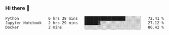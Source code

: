 ### Hi there 👋

<!--START_SECTION:waka-->
```text
Python             6 hrs 38 mins   ██████████████████░░░░░░░   72.41 % 
Jupyter Notebook   2 hrs 29 mins   ██████▓░░░░░░░░░░░░░░░░░░   27.12 % 
Docker             2 mins          ░░░░░░░░░░░░░░░░░░░░░░░░░   00.42 % 
```
<!--END_SECTION:waka-->

<!--
**QuantumA/QuantumA** is a ✨ _special_ ✨ repository because its `README.md` (this file) appears on your GitHub profile.

Here are some ideas to get you started:

- 🔭 I’m currently working on ...
- 🌱 I’m currently learning ...
- 👯 I’m looking to collaborate on ...
- 🤔 I’m looking for help with ...
- 💬 Ask me about ...
- 📫 How to reach me: ...
- 😄 Pronouns: ...
- ⚡ Fun fact: ...
-->
